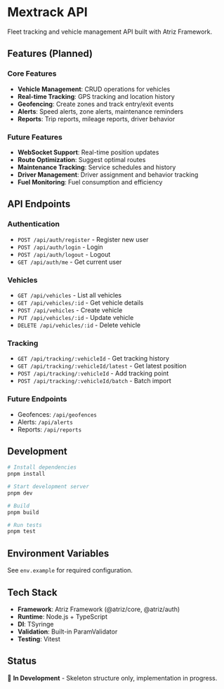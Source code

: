 # Mextrack API

Fleet tracking and vehicle management API built with Atriz Framework.

## Features (Planned)

### Core Features
- **Vehicle Management**: CRUD operations for vehicles
- **Real-time Tracking**: GPS tracking and location history
- **Geofencing**: Create zones and track entry/exit events
- **Alerts**: Speed alerts, zone alerts, maintenance reminders
- **Reports**: Trip reports, mileage reports, driver behavior

### Future Features
- **WebSocket Support**: Real-time position updates
- **Route Optimization**: Suggest optimal routes
- **Maintenance Tracking**: Service schedules and history
- **Driver Management**: Driver assignment and behavior tracking
- **Fuel Monitoring**: Fuel consumption and efficiency

## API Endpoints

### Authentication
- `POST /api/auth/register` - Register new user
- `POST /api/auth/login` - Login
- `POST /api/auth/logout` - Logout
- `GET /api/auth/me` - Get current user

### Vehicles
- `GET /api/vehicles` - List all vehicles
- `GET /api/vehicles/:id` - Get vehicle details
- `POST /api/vehicles` - Create vehicle
- `PUT /api/vehicles/:id` - Update vehicle
- `DELETE /api/vehicles/:id` - Delete vehicle

### Tracking
- `GET /api/tracking/:vehicleId` - Get tracking history
- `GET /api/tracking/:vehicleId/latest` - Get latest position
- `POST /api/tracking/:vehicleId` - Add tracking point
- `POST /api/tracking/:vehicleId/batch` - Batch import

### Future Endpoints
- Geofences: `/api/geofences`
- Alerts: `/api/alerts`
- Reports: `/api/reports`

## Development

```bash
# Install dependencies
pnpm install

# Start development server
pnpm dev

# Build
pnpm build

# Run tests
pnpm test
```

## Environment Variables

See `env.example` for required configuration.

## Tech Stack

- **Framework**: Atriz Framework (@atriz/core, @atriz/auth)
- **Runtime**: Node.js + TypeScript
- **DI**: TSyringe
- **Validation**: Built-in ParamValidator
- **Testing**: Vitest

## Status

🚧 **In Development** - Skeleton structure only, implementation in progress.

